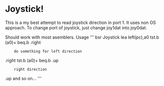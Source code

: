 # Joystick!

This is a my best attempt to read joystick direction in port 1. It uses non OS approach. To change
port of joystick, just change joy1dat into joy0dat.

Should work with most asemblers.
Usage 
'''
		bsr	Joystick
		lea	left(pc),a0
		tst.b	(a0)+
		beq.b	.right

		do something for left direction

.right		tst.b	(a0)+
		beq.b	.up

		right direction
.up
		and so on...
'''
